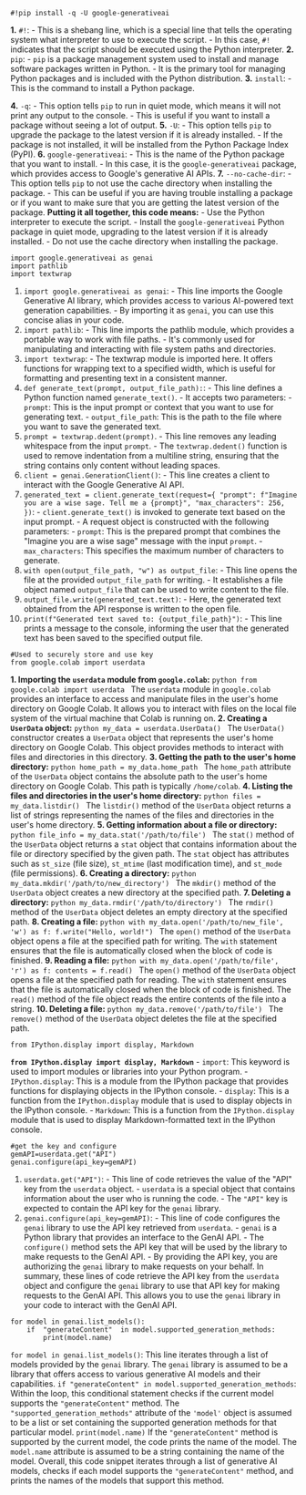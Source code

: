 ﻿
```
#!pip install -q -U google-generativeai
```
**1.** `#!`: - This is a shebang line, which is a special line that tells the operating system what interpreter to use to execute the script. - In this case, `#!` indicates that the script should be executed using the Python interpreter. **2.** `pip`: - `pip` is a package management system used to install and manage software packages written in Python. - It is the primary tool for managing Python packages and is included with the Python distribution. **3.** `install`: - This is the command to install a Python package. 

**4.** `-q`: - This option tells `pip` to run in quiet mode, which means it will not print any output to the console. - This is useful if you want to install a package without seeing a lot of output. 
**5.** `-U`: - This option tells `pip` to upgrade the package to the latest version if it is already installed. - If the package is not installed, it will be installed from the Python Package Index (PyPI). 
**6.** `google-generativeai`: - This is the name of the Python package that you want to install. - In this case, it is the `google-generativeai` package, which provides access to Google's generative AI APIs. 
**7.** `--no-cache-dir`: - This option tells `pip` to not use the cache directory when installing the package. - This can be useful if you are having trouble installing a package or if you want to make sure that you are getting the latest version of the package. 
**Putting it all together, this code means:** - Use the Python interpreter to execute the script. - Install the `google-generativeai` Python package in quiet mode, upgrading to the latest version if it is already installed. - Do not use the cache directory when installing the package.


```
import google.generativeai as genai
import pathlib
import textwrap
```
1. `import google.generativeai as genai`: - This line imports the Google Generative AI library, which provides access to various AI-powered text generation capabilities. - By importing it as `genai`, you can use this concise alias in your code. 
2. `import pathlib`: - This line imports the pathlib module, which provides a portable way to work with file paths. - It's commonly used for manipulating and interacting with file system paths and directories. 
3. `import textwrap`: - The textwrap module is imported here. It offers functions for wrapping text to a specified width, which is useful for formatting and presenting text in a consistent manner. 
4. `def generate_text(prompt, output_file_path):`: - This line defines a Python function named `generate_text()`. - It accepts two parameters: - `prompt`: This is the input prompt or context that you want to use for generating text. - `output_file_path`: This is the path to the file where you want to save the generated text. 
5. `prompt = textwrap.dedent(prompt)`. - This line removes any leading whitespace from the input `prompt`. - The `textwrap.dedent()` function is used to remove indentation from a multiline string, ensuring that the string contains only content without leading spaces. 
6. `client = genai.GenerationClient()`: - This line creates a client to interact with the Google Generative AI API. 
7. `generated_text = client.generate_text(request={ "prompt": f"Imagine you are a wise sage. Tell me a {prompt}", "max_characters": 256, })`: - `client.generate_text()` is invoked to generate text based on the input prompt. - A request object is constructed with the following parameters: - `prompt`: This is the prepared prompt that combines the "Imagine you are a wise sage" message with the input `prompt`. - `max_characters`: This specifies the maximum number of characters to generate. 
8. `with open(output_file_path, "w") as output_file`: - This line opens the file at the provided `output_file_path` for writing. - It establishes a file object named `output_file` that can be used to write content to the file. 
9. `output_file.write(generated_text.text)`: - Here, the generated text obtained from the API response is written to the open file. 
 10. `print(f"Generated text saved to: {output_file_path}")`: - This line prints a message to the console, informing the user that the generated text has been saved to the specified output file.

```
#Used to securely store and use key
from google.colab import userdata
```
**1. Importing the `userdata` module from `google.colab`:**
 ```python from google.colab import userdata ``` The `userdata` module in `google.colab` provides an interface to access and manipulate files in the user's home directory on Google Colab. It allows you to interact with files on the local file system of the virtual machine that Colab is running on. 
 **2. Creating a `UserData` object:** ```python my_data = userdata.UserData() ``` The `UserData()` constructor creates a `UserData` object that represents the user's home directory on Google Colab. This object provides methods to interact with files and directories in this directory. 
 **3. Getting the path to the user's home directory:** ```python home_path = my_data.home_path ``` The `home_path` attribute of the `UserData` object contains the absolute path to the user's home directory on Google Colab. This path is typically `/home/colab`.
  **4. Listing the files and directories in the user's home directory:** ```python files = my_data.listdir() ``` The `listdir()` method of the `UserData` object returns a list of strings representing the names of the files and directories in the user's home directory. 
  **5. Getting information about a file or directory:** ```python file_info =
  my_data.stat('/path/to/file') ``` The `stat()` method of the `UserData` object returns a `stat` object that contains information about the file or directory specified by the given path. The `stat` object has attributes such as `st_size` (file size), `st_mtime` (last modification time), and `st_mode` (file permissions). 
  **6. Creating a directory:** ```python my_data.mkdir('/path/to/new_directory') ``` The `mkdir()` method of the `UserData` object creates a new directory at the specified path. 
  **7. Deleting a directory:** ```python my_data.rmdir('/path/to/directory') ``` The `rmdir()` method of the `UserData` object deletes an empty directory at the specified path. 
  **8. Creating a file:** ```python with my_data.open('/path/to/new_file', 'w') as f: f.write("Hello, world!") ``` The `open()` method of the `UserData` object opens a file at the specified path for writing. The `with` statement ensures that the file is automatically closed when the block of code is finished. 
  **9. Reading a file:** ```python with my_data.open('/path/to/file', 'r') as f: contents = f.read() ``` The `open()` method of the `UserData` object opens a file at the specified path for reading. The `with` statement ensures that the file is automatically closed when the block of code is finished. The `read()` method of the file object reads the entire contents of the file into a string. 
  **10. Deleting a file:** ```python my_data.remove('/path/to/file') ``` The `remove()` method of the `UserData` object deletes the file at the specified path.

```
from IPython.display import display, Markdown
```
**`from IPython.display import display, Markdown`** - `import`: This keyword is used to import modules or libraries into your Python program. - `IPython.display`: This is a module from the IPython package that provides functions for displaying objects in the IPython console. - `display`: This is a function from the `IPython.display` module that is used to display objects in the IPython console. - `Markdown`: This is a function from the `IPython.display` module that is used to display Markdown-formatted text in the IPython console.

```
#get the key and configure
gemAPI=userdata.get("API")
genai.configure(api_key=gemAPI)
```
1. `userdata.get("API")`: - This line of code retrieves the value of the "API" key from the `userdata` object. - `userdata` is a special object that contains information about the user who is running the code. - The `"API"` key is expected to contain the API key for the `genai` library. 
2. `genai.configure(api_key=gemAPI)`: - This line of code configures the `genai` library to use the API key retrieved from `userdata`. - `genai` is a Python library that provides an interface to the GenAI API. - The `configure()` method sets the API key that will be used by the library to make requests to the GenAI API. - By providing the API key, you are authorizing the `genai` library to make requests on your behalf. 
In summary, these lines of code retrieve the API key from the `userdata` object and configure the `genai` library to use that API key for making requests to the GenAI API. This allows you to use the `genai` library in your code to interact with the GenAI API.

```
for model in genai.list_models():
	if  "generateContent"  in model.supported_generation_methods:
		print(model.name)
```
`for model in genai.list_models()`: This line iterates through a list of models provided by the `genai` library. The `genai` library is assumed to be a library that offers access to various generative AI models and their capabilities. 
`if "generateContent" in model.supported_generation_methods`: Within the loop, this conditional statement checks if the current model supports the `"generateContent"` method. The `"supported_generation_methods"` attribute of the `'model'` object is assumed to be a list or set containing the supported generation methods for that particular model. `print(model.name)` If the `"generateContent"` method is supported by the current model, the code prints the name of the model. The `model.name` attribute is assumed to be a string containing the name of the model. Overall, this code snippet iterates through a list of generative AI models, checks if each model supports the `"generateContent"` method, and prints the names of the models that support this method.



